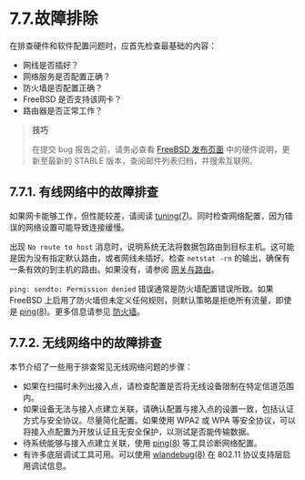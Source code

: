 # 7.7.故障排除

在排查硬件和软件配置问题时，应首先检查最基础的内容：

- 网线是否插好？
- 网络服务是否配置正确？
- 防火墙是否配置正确？
- FreeBSD 是否支持该网卡？
- 路由器是否正常工作？

>**技巧**
>
>在提交 bug 报告之前，请务必查看 [FreeBSD 发布页面](https://www.freebsd.org/releases/) 中的硬件说明，更新至最新的 STABLE 版本，查阅邮件列表归档，并搜索互联网。

## 7.7.1. 有线网络中的故障排查

如果网卡能够工作，但性能较差，请阅读 [tuning(7)](https://man.freebsd.org/cgi/man.cgi?query=tuning&sektion=7&format=html)。同时检查网络配置，因为错误的网络设置可能导致连接缓慢。

出现 `No route to host` 消息时，说明系统无法将数据包路由到目标主机。这可能是因为没有指定默认路由，或者网线未插好。检查 `netstat -rn` 的输出，确保有一条有效的到主机的路由。如果没有，请参阅 [网关与路由](https://docs.freebsd.org/en/books/handbook/advanced-networking/#network-routing)。

`ping: sendto: Permission denied` 错误通常是防火墙配置错误所致。如果 FreeBSD 上启用了防火墙但未定义任何规则，则默认策略是拒绝所有流量，即使是 [ping(8)](https://man.freebsd.org/cgi/man.cgi?query=ping&sektion=8&format=html)。更多信息请参见 [防火墙](https://docs.freebsd.org/en/books/handbook/firewalls/#firewalls)。

## 7.7.2. 无线网络中的故障排查

本节介绍了一些用于排查常见无线网络问题的步骤：

- 如果在扫描时未列出接入点，请检查配置是否将无线设备限制在特定信道范围内。
- 如果设备无法与接入点建立关联，请确认配置与接入点的设置一致，包括认证方式与安全协议。尽量简化配置。如果使用 WPA2 或 WPA 等安全协议，可以将接入点配置为开放认证且无安全保护，以测试是否能传输数据。
- 待系统能够与接入点建立关联，使用 [ping(8)](https://man.freebsd.org/cgi/man.cgi?query=ping&sektion=8&format=html) 等工具诊断网络配置。
- 有许多底层调试工具可用。可以使用 [wlandebug(8)](https://man.freebsd.org/cgi/man.cgi?query=wlandebug&sektion=8&format=html) 在 802.11 协议支持层启用调试信息。
